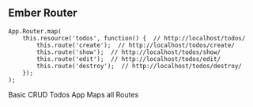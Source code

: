 ##  Ember Router

 
```
App.Router.map(
	this.resource('todos', function() {  // http://localhost/todos/ 
		this.route('create');  // http://localhost/todos/create/
		this.route('show');  // http://localhost/todos/show/
		this.route('edit');  // http://localhost/todos/edit/
		this.route('destroy');  // http://localhost/todos/destroy/
	});
);
```
Basic CRUD Todos App Maps all Routes
